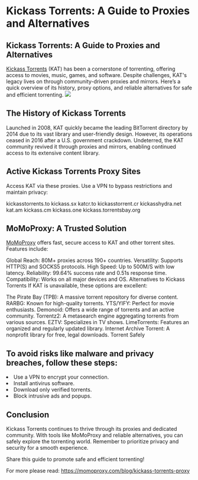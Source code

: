 <h1>Kickass Torrents: A Guide to Proxies and Alternatives</h1>


<h2>Kickass Torrents: A Guide to Proxies and Alternatives</h2>
<a href="https://momoproxy.com/blog/kickass-torrents-proxy">Kickass Torrents</a> (KAT) has been a cornerstone of torrenting, offering access to movies, music, games, and software. Despite challenges, KAT's legacy lives on through community-driven proxies and mirrors. Here’s a quick overview of its history, proxy options, and reliable alternatives for safe and efficient torrenting.
<img src="https://momoproxy.com/_next/image?url=https%3A%2F%2Fmomoproxy.com%2Fimage%2F20241211_1733894899226.png&w=1920&q=75">
<h2>The History of Kickass Torrents</h2>
Launched in 2008, KAT quickly became the leading BitTorrent directory by 2014 due to its vast library and user-friendly design. However, its operations ceased in 2016 after a U.S. government crackdown. Undeterred, the KAT community revived it through proxies and mirrors, enabling continued access to its extensive content library.

<h2>Active Kickass Torrents Proxy Sites</h2>
Access KAT via these proxies. Use a VPN to bypass restrictions and maintain privacy:

kickasstorrents.to
kickass.sx
katcr.to
kickasstorrent.cr
kickasshydra.net
kat.am
kickass.cm
kickass.one
kickass.torrentsbay.org

<h2>MoMoProxy: A Trusted Solution</h2>
<a href="https://momoproxy.com">MoMoProxy</a> offers fast, secure access to KAT and other torrent sites. Features include:

Global Reach: 80M+ proxies across 190+ countries.
Versatility: Supports HTTP(S) and SOCKS5 protocols.
High Speed: Up to 500M/S with low latency.
Reliability: 99.64% success rate and 0.51s response time.
Compatibility: Works on all major devices and OS.
Alternatives to Kickass Torrents
If KAT is unavailable, these options are excellent:

The Pirate Bay (TPB): A massive torrent repository for diverse content.
RARBG: Known for high-quality torrents.
YTS/YIFY: Perfect for movie enthusiasts.
Demonoid: Offers a wide range of torrents and an active community.
Torrentz2: A metasearch engine aggregating torrents from various sources.
EZTV: Specializes in TV shows.
LimeTorrents: Features an organized and regularly updated library.
Internet Archive Torrent: A nonprofit library for free, legal downloads.
Torrent Safely

<h2>To avoid risks like malware and privacy breaches, follow these steps:</h2>

<li>Use a VPN to encrypt your connection.</li>
<li>Install antivirus software.</li>
<li>Download only verified torrents.</li>
<li>Block intrusive ads and popups.</li>

<h2>Conclusion</h2>
Kickass Torrents continues to thrive through its proxies and dedicated community. With tools like MoMoProxy and reliable alternatives, you can safely explore the torrenting world. Remember to prioritize privacy and security for a smooth experience.

Share this guide to promote safe and efficient torrenting!

For more please read:
<a href="https://momoproxy.com/blog/kickass-torrents-proxy">https://momoproxy.com/blog/kickass-torrents-proxy</a>
